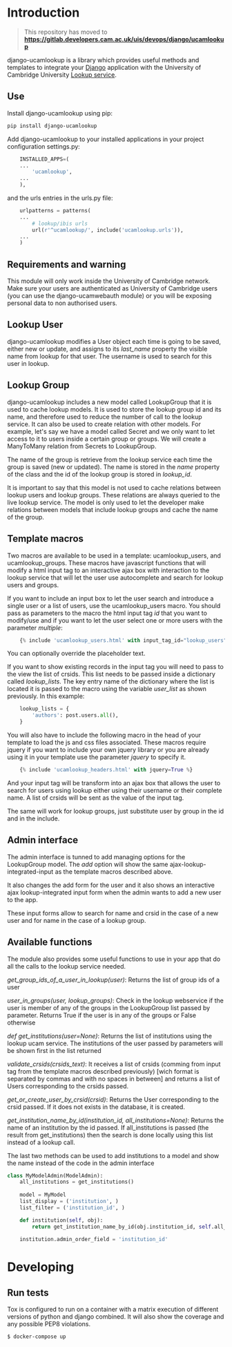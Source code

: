 # Introduction

> This repository has moved to **https://gitlab.developers.cam.ac.uk/uis/devops/django/ucamlookup**

django-ucamlookup is a library which provides useful methods and templates to integrate your 
[Django](https://www.djangoproject.com/) application with the University of Cambridge University 
[Lookup service](https://www.lookup.cam.ac.uk/). 

## Use

Install django-ucamlookup using pip:

```bash
pip install django-ucamlookup
```

Add django-ucamlookup to your installed applications in your project configuration settings.py:

```python
    INSTALLED_APPS=(
    ...
        'ucamlookup', 
    ...
    ),
```

and the urls entries in the urls.py file:

```python
    urlpatterns = patterns(
    ...
        # lookup/ibis urls
        url(r'^ucamlookup/', include('ucamlookup.urls')),
    ...
    )
```

## Requirements and warning

This module will only work inside the University of Cambridge network. Make sure your users are authenticated as 
University of Cambridge users (you can use the django-ucamwebauth module) or you will be exposing personal data to 
non authorised users.

## Lookup User

django-ucamlookup modifies a User object each time is going to be saved, either new or update, and assigns to its 
*last_name* property the visible name from lookup for that user. The username is used to search for this user in lookup.

## Lookup Group

django-ucamlookup includes a new model called LookupGroup that it is used to cache lookup models. It is used to store
the lookup group id and its name, and therefore used to reduce the number of call to the lookup service. It can also be
used to create relation with other models. For example, let's say we have a model called Secret and we only want to let
access to it to users inside a certain group or groups. We will create a ManyToMany relation from Secrets to 
LookupGroup.

The name of the group is retrieve from the lookup service each time the group is saved (new or updated). The name is
stored in the *name* property of the class and the id of the lookup group is stored in *lookup_id*.

It is important to say that this model is not used to cache relations between lookup users and lookup groups. These 
relations are always queried to the live lookup service. The model is only used to let the developer make relations
between models that include lookup groups and cache the name of the group.

## Template macros

Two macros are available to be used in a template: ucamlookup_users, and ucamlookup_groups. These macros have 
javascript functions that will modify a html input tag to an interactive ajax box with interaction to the lookup 
service that will let the user use autocomplete and search for lookup users and groups.

If you want to include an input box to let the user search and introduce a single user or a list of users, use the 
ucamlookup_users macro. You should pass as parameters to the macro the html input tag *id* that you want to modify/use
and if you want to let the user select one or more users with the parameter *multiple*:

```python
    {% include 'ucamlookup_users.html' with input_tag_id="lookup_users" multiple=true user_list="authors" %}
```

You can optionally override the placeholder text.

If you want to show existing records in the input tag you will need to pass to the view the list of crsids. This list 
needs to be passed inside a dictionary called *lookup_lists*. The key entry name of the dictionary where the list is
located it is passed to the macro using the variable *user_list* as shown previously. In this example:

```python
    lookup_lists = {
        'authors': post.users.all(),
    }
```

You will also have to include the following macro in the head of your template to load the js and css files 
associated. These macros require jquery if you want to include your own jquery library or you are already using it in
your template use the parameter *jquery* to specify it.

```python
    {% include 'ucamlookup_headers.html' with jquery=True %}
```

And your input tag will be transform into an ajax box that allows the user to search for users using lookup either
using their username or their complete name. A list of crsids will be sent as the value of the input tag.

The same will work for lookup groups, just substitute user by group in the id and in the include.


## Admin interface

The admin interface is tunned to add managing options for the LookupGroup model. The *add* option will show the same
ajax-lookup-integrated-input as the template macros described above.

It also changes the add form for the user and it also shows an interactive ajax lookup-integrated input form when the
admin wants to add a new user to the app.

These input forms allow to search for name and crsid in the case of a new user and for name in the case of a lookup 
group.


## Available functions

The module also provides some useful functions to use in your app that do all the calls to the lookup service needed.

*get_group_ids_of_a_user_in_lookup(user)*: Returns the list of group ids of a user

*user_in_groups(user, lookup_groups)*: Check in the lookup webservice if the user is member of any of the groups in the 
LookupGroup list passed by parameter. Returns True if the user is in any of the groups or False otherwise

*def get_institutions(user=None)*: Returns the list of institutions using the lookup ucam service. The institutions of 
the user passed by parameters will be shown first in the list returned

*validate_crsids(crsids_text)*: It receives a list of crsids (comming from input tag from the template macros described 
previously) [wich format is separated by commas and with no spaces in between] and returns a list of Users corresponding
to the crsids passed.

*get_or_create_user_by_crsid(crsid)*: Returns the User corresponding to the crsid passed. If it does not exists in the 
database, it is created.

*get_institution_name_by_id(institution_id, all_institutions=None)*: Returns the name of an institution by the id 
passed. If all_institutions is passed (the result from get_institutions) then the search is done locally using this 
list instead of a lookup call.

The last two methods can be used to add institutions to a model and show the name instead of the code in the admin 
interface 

```python
class MyModelAdmin(ModelAdmin):
    all_institutions = get_institutions()
    
    model = MyModel
    list_display = ('institution', )
    list_filter = ('institution_id', )

    def institution(self, obj):
        return get_institution_name_by_id(obj.institution_id, self.all_institutions)
        
    institution.admin_order_field = 'institution_id'
```

# Developing

## Run tests

Tox is configured to run on a container with a matrix execution of different versions of python and django combined.
It will also show the coverage and any possible PEP8 violations.

```shell
$ docker-compose up
```
